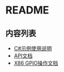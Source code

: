 # README

## 内容列表

* [C#示例使用说明](./docs/Sample/README.md)
* [API文档](./docs/API/README.md)
* [X86 GPIO操作文档](https://github.com/AplexOS/Windows-Examples/tree/SBC-7116_SuperIOGPIO_Win7)
